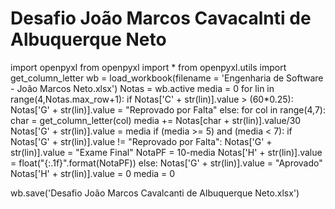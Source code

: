 # Desafio João Marcos Cavacalnti de Albuquerque Neto
import openpyxl
from openpyxl import *
from openpyxl.utils import get_column_letter
wb = load_workbook(filename = 'Engenharia de Software - João Marcos Neto.xlsx')
Notas = wb.active
media = 0
for lin in range(4,Notas.max_row+1):
    if Notas['C' + str(lin)].value > (60*0.25):
        Notas['G' + str(lin)].value = "Reprovado por Falta"
    else:
        for col in range(4,7):
            char = get_column_letter(col)
            media += Notas[char + str(lin)].value/30  
            Notas['G' + str(lin)].value = media
            if (media >= 5) and (media < 7):
                if Notas['G' + str(lin)].value != "Reprovado por Falta":
                    Notas['G' + str(lin)].value = "Exame Final"
                    NotaPF = 10-media
                    Notas['H' + str(lin)].value = float("{:.1f}".format(NotaPF))
            else:
                Notas['G' + str(lin)].value = "Aprovado"
                Notas['H' + str(lin)].value = 0
        media = 0
            
        
wb.save('Desafio João Marcos Cavalcanti de Albuquerque Neto.xlsx')

